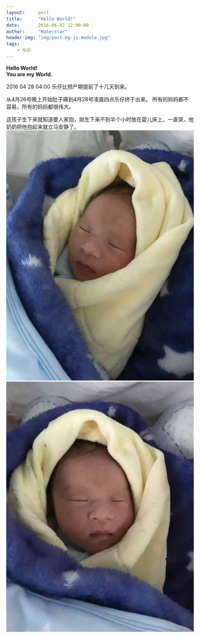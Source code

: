 ```yaml
---
layout:     post
title:      "Hello World!"
date:       2016-06-02 12:00:00
author:     "Waterstar"
header-img: "img/post-bg-js-module.jpg"
tags:
    - 乐乐
---
```


<p><strong>Hello World! <br> You are my World.</strong></p>

2016 04 28 04:00 乐仔比预产期提前了十几天到来。

从4月26号晚上开始肚子痛到4月28号凌晨四点乐仔终于出来。
所有的妈妈都不容易，所有的妈妈都很伟大。

这孩子生下来就知道要人家抱，刚生下来不到半个小时放在婴儿床上，一直哭，他奶奶把他抱起来就立马安静了。
![img](/img/in-post/hello-world/619682993663099800.jpg)
![img](/img/in-post/hello-world/683165169172349452.jpg)

